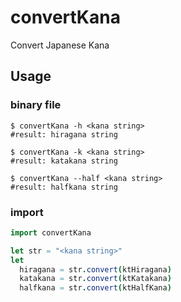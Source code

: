 # convertKana
Convert Japanese Kana

## Usage

### binary file

```
$ convertKana -h <kana string>
#result: hiragana string

$ convertKana -k <kana string>
#result: katakana string

$ convertKana --half <kana string>
#result: halfkana string
```

### import

```nim
import convertKana

let str = "<kana string>"
let
  hiragana = str.convert(ktHiragana)
  katakana = str.convert(ktKatakana)
  halfkana = str.convert(ktHalfKana)
```
